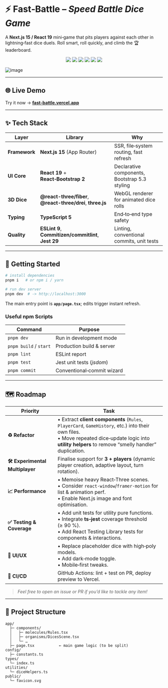 # ⚡ Fast‑Battle – _Speed Battle Dice Game_

A **Next.js 15 / React 19** mini‑game that pits players against each other in lightning‑fast dice duels. Roll smart, roll quickly, and climb the 🏆 leaderboard.

<p align="center">
  <img src="https://img.shields.io/badge/Next.js-15-black?logo=next.js" />
  <img src="https://img.shields.io/badge/React-19-61dafb?logo=react&logoColor=black" />
  <img src="https://img.shields.io/badge/TypeScript-5-3178c6?logo=typescript" />
  <img src="https://img.shields.io/badge/React--Bootstrap-2.10-7952b3?logo=bootstrap" />
  <img src="https://img.shields.io/badge/Three.js-0.175-000000?logo=three.js" />
  <img src="https://img.shields.io/badge/Jest-29-C21325?logo=jest" />
</p>

![image](https://github.com/user-attachments/assets/10745409-ef73-4a1d-bfdc-0db84a2488e7)

---

## 🌐 Live Demo

Try it now → **[fast‑battle.vercel.app](https://fast-battle.vercel.app/)**

---

## ✨ Tech Stack

| Layer         | Library                                                     | Why                                           |
| ------------- | ----------------------------------------------------------- | --------------------------------------------- |
| **Framework** | **Next.js 15** (App Router)                                 | SSR, file‑system routing, fast refresh        |
| **UI Core**   | **React 19** + **React‑Bootstrap 2**                        | Declarative components, Bootstrap 5.3 styling |
| **3D Dice**   | **@react-three/fiber**, **@react-three/drei**, **three.js** | WebGL renderer for animated dice rolls        |
| **Typing**    | **TypeScript 5**                                            | End‑to‑end type safety                        |
| **Quality**   | **ESLint 9**, **Commitizen/commitlint**, **Jest 29**        | Linting, conventional commits, unit tests     |

---

## 🚀 Getting Started

```bash
# install dependencies
pnpm i   # or npm i / yarn

# run dev server
pnpm dev  # -> http://localhost:3000
```

The main entry point is **`app/page.tsx`**; edits trigger instant refresh.

### Useful npm Scripts

| Command                | Purpose                    |
| ---------------------- | -------------------------- |
| `pnpm dev`             | Run in development mode    |
| `pnpm build` / `start` | Production build & server  |
| `pnpm lint`            | ESLint report              |
| `pnpm test`            | Jest unit tests (_jsdom_)  |
| `pnpm commit`          | Conventional‑commit wizard |

---

## 🗺️ Roadmap

| Priority                        | Task                                                                                                                                                                                                     |
| ------------------------------- | -------------------------------------------------------------------------------------------------------------------------------------------------------------------------------------------------------- |
| **♻️ Refactor**                 | • Extract **client components** (`Rules`, `PlayerCard`, `GameHistory`, etc.) into their own files.<br>• Move repeated dice‑update logic into **utility helpers** to remove “smelly handler” duplication. |
| **🛠️ Experimental Multiplayer** | Finalise support for **3 + players** (dynamic player creation, adaptive layout, turn rotation).                                                                                                          |
| **📈 Performance**              | • Memoise heavy React‑Three scenes.<br>• Consider `react-window`/`framer-motion` for list & animation perf.<br>• Enable Next.js image and font optimisation.                                             |
| **✅ Testing & Coverage**       | • Add unit tests for utility pure functions.<br>• Integrate **ts‑jest** coverage threshold (≥ 90 %).<br>• Add React Testing Library tests for components & interactions.                                 |
| **🎨 UI/UX**                    | • Replace placeholder dice with high‑poly models.<br>• Add dark‑mode toggle.<br>• Mobile‑first tweaks.                                                                                                   |
| **🔌 CI/CD**                    | GitHub Actions: lint + test on PR, deploy preview to Vercel.                                                                                                                                             |

> _Feel free to open an issue or PR if you’d like to tackle any item!_

---

## 🧩 Project Structure

```
app/
  ├─ components/
  │   ├─ molecules/Rules.tsx
  │   ├─ organisms/DicesScene.tsx
  │   └─ …
  ├─ page.tsx           ← main game logic (to be split)
config/
  ├─ constants.ts
types/
  └─ index.ts
utilities/
  └─ diceHelpers.ts
public/
  └─ favicon.svg
```
